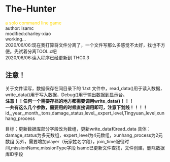 # The-Hunter   
<font color=gold>a solo command line game</font>   
author: lsamc    
modified:charley-xiao     
working...    
2020/06/06:现在我打算将文件分离了，一个文件写那么多感觉不太好，找也不方便。先试着分离TOOL.c吧    
2020/06/06:读入程序已经更新到 THC0.3

## 注意！  
关于文件读写，数据保存在同目录下的 1.txt 文件中，read_data()用于读入数据，write_data()用于写入数据，Debug()用于输出数据到显示台。  
**注意！！任何一个需要存档的地方都需要调用write_data()！！！**  
**一共有这么几个参数，需要用的时候直接调用即可，注意下划线！！！！**  
id_,year_,month_,tons,damage_status,level_,expert_level,Tingyuan_level,xunhang_process

目标：更新数据库部分字段改为数组，更新write_data和read_data
具体：damage_status为多元数组，expert_level为4元数组，xunhang_process为2元数组
另外，需要增加player（玩家姓名字段），join_time服役时间,missionName,missionType字段
lsamc已更新文件查找，文件创建，删除数据库ID字段
